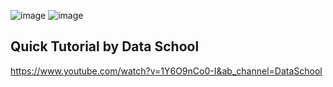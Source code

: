 ![image](https://user-images.githubusercontent.com/106495355/207187142-b3363d77-7037-4bbf-933a-457eaecd5192.png)
![image](https://user-images.githubusercontent.com/106495355/207188144-5c9ef05e-1ad8-49b5-a9cc-4a3235bd249a.png)

## Quick Tutorial by Data School
https://www.youtube.com/watch?v=1Y6O9nCo0-I&ab_channel=DataSchool

























